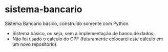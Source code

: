# sistema-bancario
Sistema Bancário básico, construído somente com Python.

- Sistema básico, ou seja, sem a implementação de banco de dados;
- Não foi usado o cálculo do CPF (futuramente colocarei este cálculo em um novo repositório).
